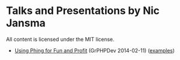 # Talks and Presentations by Nic Jansma

All content is licensed under the MIT license.

* [Using Phing for Fun and Profit](using-phing-for-fun-and-profit/presentation/index.html) (GrPHPDev 2014-02-11) ([examples](using-phing-for-fun-and-profit/examples))